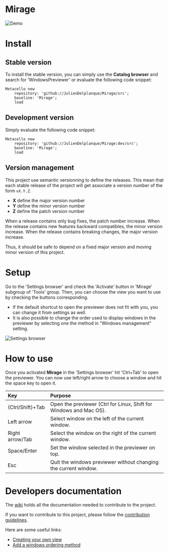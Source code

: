 # Mirage
![Demo](https://raw.githubusercontent.com/juliendelplanque/Mirage/dev/misc/gif/demo.gif)

# Install
## Stable version
To install the stable version, you can simply use the **Catalog browser** and search for 'WindowsPreviewer'
or evaluate the following code snippet:
~~~
Metacello new
    repository: 'github://JulienDelplanque/Mirage/src';
    baseline: 'Mirage';
    load
~~~

## Development version
Simply evaluate the following code snippet:
~~~
Metacello new
    repository: 'github://JulienDelplanque/Mirage:dev/src';
    baseline: 'Mirage';
    load
~~~

## Version management 

This project use semantic versionning to define the releases. This mean that each stable release of the project will get associate a version number of the form `vX.Y.Z`. 

- **X** define the major version number
- **Y** define the minor version number 
- **Z** define the patch version number

When a release contains only bug fixes, the patch number increase. When the release contains new features backward compatibles, the minor version increase. When the release contains breaking changes, the major version increase. 

Thus, it should be safe to depend on a fixed major version and moving minor version of this project.

# Setup
Go to the 'Settings browser' and check the 'Activate' button in 'Mirage' subgroup of 'Tools' group.
Then, you can choose the view you want to use by checking the buttons corresponding.

- If the default shortcut to open the previewer does not fit with you, you can change it from settings as well.
- It is also possible to change the order used to display windows in the previewer by selecting one the method in "Windows management" setting.

![Settings browser](https://raw.githubusercontent.com/juliendelplanque/Mirage/dev/misc/img/settings.png)

# How to use
Once you activated **Mirage** in the 'Settings browser' hit 'Ctrl+Tab' to open the previewer.
You can now use left/right arrow to choose a window and hit the space key to open it.

| Key                  | Purpose                                                                   |
|:---------------------|:--------------------------------------------------------------------------|
| (Ctrl/Shift)+Tab     | Open the previewer (Ctrl for Linux, Shift for Windows and Mac OS).        |
| Left arrow           | Select window on the left of the current window.                          |
| Right arrow/Tab      | Select the window on the right of the current window.                     |
| Space/Enter          | Set the window selected in the previewer on top.                          |
| Esc                  | Quit the windows previewer without changing the current window.           |

# Developers documentation
The [wiki](https://github.com/juliendelplanque/Mirage/wiki) holds all the documentation needed to contribute to the project.

If you want to contribute to this project, please follow the [contribution guidelines](https://github.com/juliendelplanque/Mirage/wiki/How-to-contribute).

Here are some useful links:
- [Creating your own view](https://github.com/juliendelplanque/Mirage/wiki/How-to-extend-WP#creating-you-own-view)
- [Add a windows ordering method](https://github.com/juliendelplanque/Mirage/wiki/How-to-extend-WP#add-a-windows-ordering-method)
